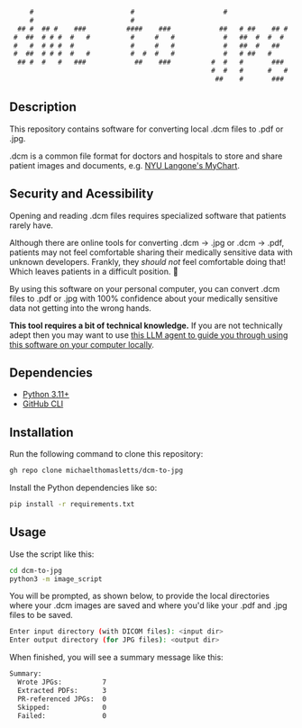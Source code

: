 ```txt
     #                        #                      #                
     #                        #                                       
  ## #  ## #    ###          ####    ###            ##   # ##    ## # 
 #  ##  # # #  #   #          #     #   #            #   ##  #  #  #  
 #   #  # # #  #              #     #   #            #   ##  #   ##   
 #  ##  # # #  #   #          #  #  #   #            #   # ##   #     
  ## #  #   #   ###            ##    ###          #  #   #       ###  
                                                  #  #   #      #   # 
                                                   ##    #       ###  
```

## Description

This repository contains software for converting local .dcm files to .pdf or .jpg.

.dcm is a common file format for doctors and hospitals to store and share patient images and documents, e.g. [NYU Langone's MyChart](https://mychart.nyulmc.org/mychart). 

## Security and Acessibility

Opening and reading .dcm files requires specialized software that patients rarely have. 

Although there are online tools for converting .dcm -> .jpg or .dcm -> .pdf, patients may not feel comfortable sharing their medically sensitive data with unknown developers. Frankly, they _should not_ feel comfortable doing that! Which leaves patients in a difficult position. 😬

By using this software on your personal computer, you can convert .dcm files to .pdf or .jpg with 100% confidence about your medically sensitive data not getting into the wrong hands.

**This tool requires a bit of technical knowledge.** If you are not technically adept then you may want to use [this LLM agent to guide you through using this software on your computer locally](https://chatgpt.com/g/g-68add9b82bec8191942c7da5a6273b13-dcm-to-pdf-or-jpg-converter). 

## Dependencies

- [Python 3.11+](https://www.python.org/downloads/)
- [GitHub CLI](https://cli.github.com/)

## Installation

Run the following command to clone this repository:

```bash
gh repo clone michaelthomasletts/dcm-to-jpg
```

Install the Python dependencies like so:

```bash
pip install -r requirements.txt
```

## Usage

Use the script like this:

```bash
cd dcm-to-jpg
python3 -m image_script
```

You will be prompted, as shown below, to provide the local directories where your .dcm images are saved and where you'd like your .pdf and .jpg files to be saved.

```bash
Enter input directory (with DICOM files): <input dir>
Enter output directory (for JPG files): <output dir>
```

When finished, you will see a summary message like this:

```txt
Summary:
  Wrote JPGs:          7
  Extracted PDFs:      3
  PR-referenced JPGs:  0
  Skipped:             0
  Failed:              0
```
